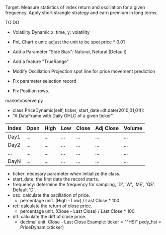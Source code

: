 Target: Measure statistics of index return and oscillation for a given frequency. Apply short strangle strategy and earn premium in long terms.

TO DO
- Volatility Dynamic
  x: time, y: volatility

- PnL Chart x unit: adjust the unit to be spot price * 0.01

- Add a Parameter "Side Bias": Natural, Netural (Default)

- Add a feature "TrueRange"

- Modify Oscillation Projection
  spot line for price movement prediction
- Fix parameter selection record
- Fix Position rows.

marketobserve.py

- class PriceDynamic(self, ticker, start_date=dt.date(2010,01,01)):
- "A DataFrame with Daily OHLC of a given ticker"

| Index | Open | High | Low | Close | Adj Close | Volume |
|-------|------|------|-----|-------|-----------|--------|
| Day1  | ...  | ...  | ... | ...   | ...       | ...     |
| Day2  | ...  | ...  | ... | ...   | ...       | ...     |
| ...   | ...  | ...  | ... | ...   | ...       | ...     |
| DayN  | ...  | ...  | ... | ...   | ...       | ...     |
  
  - ticker: necesary parameter when initialize the class.
  - start_date: the first date the record starts. 
  - frequency:  determine the frequency for sampling, 'D', 'W', 'ME', 'QE'. Default 'D'. 
  - osc: calculate the oscillation of price.
    - percentage unit. (High - Low) / Last Close * 100
  - ret: calculate the return of close price. 
    - percentage unit. (Close - Last Close) / Last Close * 100
  - dif: calculate the diff of close price. 
    - decimal unit. Close - Last Close
Example:
ticker = "^HSI"
pxdy_hsi = PriceDynamic(ticker)

 
